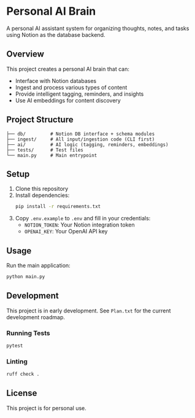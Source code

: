 # Personal AI Brain

A personal AI assistant system for organizing thoughts, notes, and tasks using Notion as the database backend.

## Overview

This project creates a personal AI brain that can:
- Interface with Notion databases
- Ingest and process various types of content
- Provide intelligent tagging, reminders, and insights
- Use AI embeddings for content discovery

## Project Structure

```
├── db/         # Notion DB interface + schema modules
├── ingest/     # All input/ingestion code (CLI first)
├── ai/         # AI logic (tagging, reminders, embeddings)
├── tests/      # Test files
└── main.py     # Main entrypoint
```

## Setup

1. Clone this repository
2. Install dependencies:
   ```bash
   pip install -r requirements.txt
   ```
3. Copy `.env.example` to `.env` and fill in your credentials:
   - `NOTION_TOKEN`: Your Notion integration token
   - `OPENAI_KEY`: Your OpenAI API key

## Usage

Run the main application:
```bash
python main.py
```

## Development

This project is in early development. See `Plan.txt` for the current development roadmap.

### Running Tests

```bash
pytest
```

### Linting

```bash
ruff check .
```

## License

This project is for personal use. 